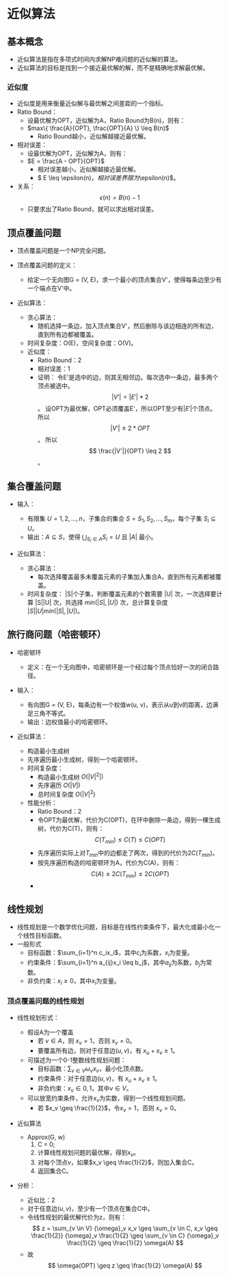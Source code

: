 # 近似算法

## 基本概念
- 近似算法是指在多项式时间内求解NP难问题的近似解的算法。
- 近似算法的目标是找到一个接近最优解的解，而不是精确地求解最优解。

### 近似度
- 近似度是用来衡量近似解与最优解之间差距的一个指标。
- Ratio Bound：
  - 设最优解为OPT，近似解为A，Ratio Bound为B(n)，则有：
  - $max\{ \frac{A}{OPT}, \frac{OPT}{A} \} \leq B(n)$
    - Ratio Bound越小，近似解越接近最优解。
- 相对误差：
  - 设最优解为OPT，近似解为A，则有：
  - $E = \frac{A - OPT}{OPT}$
    - 相对误差越小，近似解越接近最优解。
    - $ E \leq \epsilon(n)$，相对误差界限为$\epsilon(n)$。
- 关系：
    $$ \epsilon(n) = B(n) - 1 $$
    - 只要求出了Ratio Bound，就可以求出相对误差。

## 顶点覆盖问题
- 顶点覆盖问题是一个NP完全问题。
- 顶点覆盖问题的定义：
  - 给定一个无向图G = (V, E)，求一个最小的顶点集合V'，使得每条边至少有一个端点在V'中。

- 近似算法：
    - 贪心算法：
        - 随机选择一条边，加入顶点集合V'，然后删除与该边相连的所有边，直到所有边都被覆盖。
    - 时间复杂度：O(E)，空间复杂度：O(V)。
    - 近似度：
        - Ratio Bound：2
        - 相对误差：1
        - 证明：
            令E'是选中的边，则其无相邻边。每次选中一条边，最多两个顶点被选中。$$ |V'| = |E'| * 2$$。
            设OPT为最优解，OPT必须覆盖E'，所以OPT至少有$|E'|$个顶点。
            所以$$ |V'| \leq 2 * OPT $$。
            所以$$ \frac{|V'|}{OPT} \leq 2 $$。


## 集合覆盖问题

- 输入：
  - 有限集 $U = {1, 2, ..., n}$，子集合的集合 $S = {S_1, S_2, ..., S_m}$，每个子集 $S_i \subseteq U$。
  - 输出：$A \subseteq S$，使得 $\bigcup_{S_i \in A} S_i = U$ 且 $|A|$ 最小。
  
- 近似算法：
    - 贪心算法：
        - 每次选择覆盖最多未覆盖元素的子集加入集合A，直到所有元素都被覆盖。
    - 时间复杂度：
      |S|个子集，判断覆盖元素的个数需要 |U| 次，一次选择要计算 |S||U| 次，共选择 $min(|S|, |U|)$ 次，总计算复杂度 $|S||U|min(|S|, |U|)$。
    

## 旅行商问题（哈密顿环）

- 哈密顿环
  - 定义：在一个无向图中，哈密顿环是一个经过每个顶点恰好一次的闭合路径。

- 输入：
  - 有向图G = (V, E)，每条边有一个权值w(u, v)，表示从u到v的距离，边满足三角不等式。
  - 输出：边权值最小的哈密顿环。
  

- 近似算法：
  - 构造最小生成树
  - 先序遍历最小生成树，得到一个哈密顿环。
  - 时间复杂度：
    - 构造最小生成树 $O(|V|^2|)$
    - 先序遍历 $O(|V|)$
    - 总时间复杂度 $O(|V|^2)$
  - 性能分析：
    - Ratio Bound：2
    - 令OPT为最优解，代价为C(OPT)，在环中删除一条边，得到一棵生成树，代价为C(T)，则有：
      $$ C(T_{min}) \leq C(T) \leq C(OPT) $$
    - 先序遍历实际上对$T_{min}$中的边都走了两次，得到的代价为$2C(T_{min})$。
    - 按先序遍历构造的哈密顿环为A，代价为C(A)，则有：
      $$ C(A) \leq 2C(T_{min}) \leq 2C(OPT) $$
    - 

## 线性规划

- 线性规划是一个数学优化问题，目标是在线性约束条件下，最大化或最小化一个线性目标函数。
- 一般形式
  - 目标函数：$\sum_{i=1}^n c_ix_i$，其中$c_i$为系数，$x_i$为变量。
  - 约束条件：$\sum_{i=1}^n a_{ij}x_i \leq b_j$，其中$a_{ij}$为系数，$b_j$为常数。
  - 非负约束：$x_i \geq 0$，其中$x_i$为变量。
  

### 顶点覆盖问题的线性规划

- 线性规划形式：
  - 假设A为一个覆盖
    - 若 $v \in A$，则 $x_v = 1$，否则 $x_v = 0$。
    - 要覆盖所有边，则对于任意边$(u, v)$，有 $x_u + x_v \geq 1$。
  - 可描述为一个0-1整数线性规划问题：
    - 目标函数：$\sum_{v \in V} {\omega}_v x_v$，最小化顶点数。
    - 约束条件：对于任意边$(u, v)$，有 $x_u + x_v \geq 1$。
    - 非负约束：$x_v \in {0, 1}$，其中$v \in V$。
  - 可以放宽约束条件，允许$x_v$为实数，得到一个线性规划问题。
    - 若 $x_v \geq \frac{1}{2}$，令$x_v = 1$，否则 $x_v = 0$。

- 近似算法
  - Approx(G, w)
    1. C = 0;
    1. 计算线性规划问题的最优解，得到$x_v$。
    2. 对每个顶点$v$，如果$x_v \geq \frac{1}{2}$，则加入集合C。
    3. 返回集合C。 

- 分析：
  - 近似比：2
  - 对于任意边$(u, v)$，至少有一个顶点在集合C中。
  - 令线性规划的最优解代价为z，则有：
    $$ z = \sum_{v \in V} {\omega}_v x_v \geq \sum_{v \in C, x_v \geq \frac{1}{2}} {\omega}_v \frac{1}{2} \geq \sum_{v \in C} {\omega}_v \frac{1}{2} \geq \frac{1}{2} \omega(A) $$ 
  - 故 
    $$ \omega(OPT) \geq z \geq \frac{1}{2} \omega(A) $$
